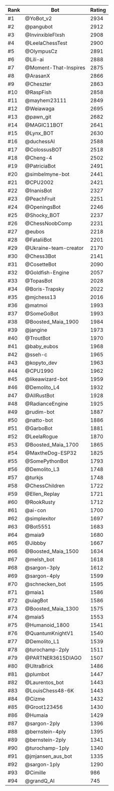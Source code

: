Rank|Bot|Rating
---|---|---
#1|@YoBot_v2|2934
#2|@pangubot|2912
#3|@InvinxibleFlxsh|2908
#4|@LeelaChessTest|2900
#5|@OlympusCz|2891
#6|@Lili-ai|2888
#7|@Moment-That-Inspires|2875
#8|@ArasanX|2866
#9|@Cheszter|2863
#10|@RaspFish|2858
#11|@mayhem23111|2849
#12|@Weiawaga|2695
#13|@pawn_git|2682
#14|@MAGIC11BOT|2641
#15|@Lynx_BOT|2630
#16|@duchessAI|2588
#17|@ColossusBOT|2518
#18|@Cheng-4|2502
#19|@PatriciaBot|2491
#20|@simbelmyne-bot|2441
#21|@CPU2002|2421
#22|@InanisBot|2327
#23|@PeachFruit|2251
#24|@OpeningsBot|2246
#25|@Shocky_BOT|2237
#26|@ChessNoobComp|2231
#27|@eubos|2218
#28|@FataliiBot|2201
#29|@Ukraine-team-creator|2170
#30|@Chess3Bot|2141
#31|@CosetteBot|2090
#32|@Goldfish-Engine|2057
#33|@TopasBot|2028
#34|@Boris-Trapsky|2022
#35|@mjchess13|2016
#36|@matmoi|1993
#37|@SomeGoBot|1993
#38|@Boosted_Maia_1900|1984
#39|@jangine|1973
#40|@TroutBot|1970
#41|@baby_eubos|1968
#42|@sseh-c|1965
#43|@kopyto_dev|1963
#44|@CPU1990|1962
#45|@likeawizard-bot|1959
#46|@Demolito_L4|1932
#47|@AllRustBot|1928
#48|@RadianceEngine|1925
#49|@rudim-bot|1887
#50|@natto-bot|1886
#51|@GarboBot|1881
#52|@LeelaRogue|1870
#53|@Boosted_Maia_1700|1865
#54|@MaxtheDog-ESP32|1825
#55|@SomePythonBot|1793
#56|@Demolito_L3|1748
#57|@turkjs|1748
#58|@ChessChildren|1722
#59|@Ellen_Replay|1721
#60|@RookRusty|1712
#61|@ai-con|1700
#62|@simplexitor|1697
#63|@Bot5551|1683
#64|@maia9|1680
#65|@Jibbby|1667
#66|@Boosted_Maia_1500|1634
#67|@melsh_bot|1618
#68|@sargon-3ply|1612
#69|@sargon-4ply|1599
#70|@schnecken_bot|1595
#71|@maia1|1586
#72|@uiagBot|1586
#73|@Boosted_Maia_1300|1575
#74|@maia5|1553
#75|@Humanoid_1800|1541
#76|@QuantumKnightV1|1540
#77|@Demolito_L1|1539
#78|@turochamp-2ply|1511
#79|@PARTNER3615DIAGO|1507
#80|@UltraBrick|1486
#81|@plumbot|1447
#82|@Laurentos_bot|1443
#83|@LouisChess48-6K|1443
#84|@Cizme|1432
#85|@Groot123456|1430
#86|@Humaia|1429
#87|@sargon-2ply|1396
#88|@bernstein-4ply|1395
#89|@bernstein-2ply|1341
#90|@turochamp-1ply|1340
#91|@jmjansen_aus_bot|1335
#92|@sargon-1ply|1290
#93|@Cimille|986
#94|@grandQ_AI|745
